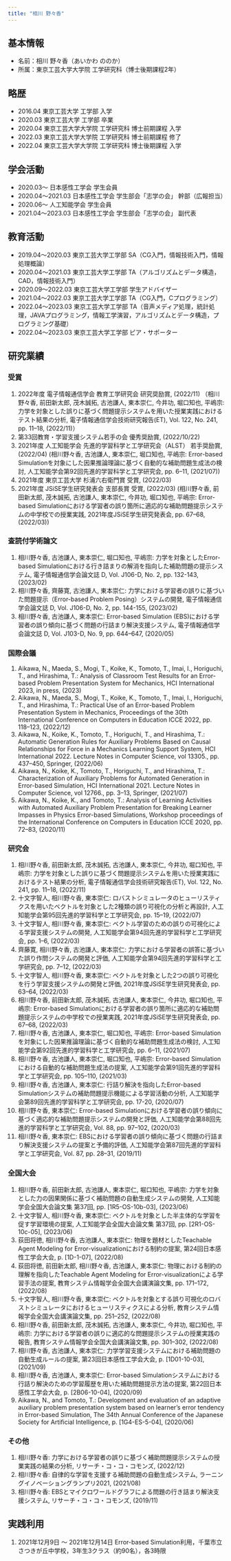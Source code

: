 ```yaml
---
title: "相川 野々香"
---
```


## 基本情報
- 名前：相川 野々香（あいかわ ののか）
- 所属：東京工芸大学大学院 工学研究科（博士後期課程2年）


## 略歴<!-- personal record -->
<!-- - 2013.04 神奈川県立厚木西高等学校 入学
- 2016.03 神奈川県立厚木西高等学校 卒業 -->
- 2016.04 東京工芸大学 工学部 入学
- 2020.03 東京工芸大学 工学部 卒業
- 2020.04 東京工芸大学大学院 工学研究科 博士前期課程 入学
- 2022.03 東京工芸大学大学院 工学研究科 博士前期課程 修了
- 2022.04 東京工芸大学大学院 工学研究科 博士後期課程 入学


## 学会活動
- 2020.03〜 日本感性工学会 学生会員
- 2020.04〜2021.03 日本感性工学会 学生部会「志学の会」 幹部（広報担当）
- 2020.06〜 人工知能学会 学生会員
- 2021.04〜2023.03 日本感性工学会 学生部会「志学の会」 副代表


## 教育活動
- 2019.04〜2020.03 東京工芸大学工学部 SA（CG入門，情報技術入門，情報処理概論）
- 2020.04〜2021.03 東京工芸大学工学部 TA（アルゴリズムとデータ構造，CAD，情報技術入門）
- 2020.09〜2022.03 東京工芸大学工学部 学生アドバイザー
- 2021.04〜2022.03 東京工芸大学工学部 TA（CG入門，Cプログラミング）
- 2022.04〜2023.03 東京工芸大学工学部 TA（音声メディア処理，統計処理，JAVAプログラミング，情報工学演習，アルゴリズムとデータ構造，プログラミング基礎）<!-- 後期：JAVAプログラミング，情報工学演習，アルゴリズムとデータ構造，プログラミング基礎 -->
- 2022.04〜2023.03 東京工芸大学工学部 ピア・サポーター


<!-- ## 奨学金
- 2022 日本学生支援機構 特に優れた業績による返還免除（*1の全額）
- 2022.07 東京工芸大学工学部同窓会奨学金（給付）
- 2022.04 - 現在  日本学生支援機構 第一種奨学金（無利子）
- 2020.04 - 2022.03 日本学生支援機構 第一種奨学金（無利子）(*1) -->


## 研究業績

### 受賞<!-- awards -->
1. 2022年度 電子情報通信学会 教育工学研究会 研究奨励賞, (2022/11) （相川野々香, 前田新太郎, 茂木誠拓, 古池謙人, 東本崇仁, 今井功, 堀口知也, 平嶋宗: 力学を対象とした誤りに基づく問題提示システムを用いた授業実践におけるテスト結果の分析, 電子情報通信学会技術研究報告(ET), Vol. 122, No. 241, pp. 11–18, (2022/11)）
2. 第33回教育・学習支援システム若手の会 優秀奨励賞, (2022/10/22)
3. 2021年度 人工知能学会 先進的学習科学と工学研究会（ALST） 若手奨励賞, (2022/04) (相川野々香, 古池謙人, 東本崇仁, 堀口知也, 平嶋宗: Error-based Simulationを対象にした因果推論理論に基づく自動的な補助問題生成法の検討, 人工知能学会第92回先進的学習科学と工学研究会, pp. 6–11, (2021/07))
4. 2021年度 東京工芸大学 杉浦六右衛門賞 受賞, (2022/03)
5. 2021年度 JSiSE学生研究発表会 支部長賞 受賞, (2022/03) (相川野々香, 前田新太郎, 茂木誠拓, 古池謙人, 東本崇仁, 今井功, 堀口知也, 平嶋宗: Error-based Simulationにおける学習者の誤り箇所に適応的な補助問題提示システムの中学校での授業実践, 2021年度JSiSE学生研究発表会, pp. 67–68, (2022/03))

### 査読付学術論文<!-- Journal papers -->
1. 相川野々香, 古池謙人, 東本崇仁, 堀口知也, 平嶋宗: 力学を対象としたError-based Simulationにおける行き詰まりの解消を指向した補助問題の提示システム, 電子情報通信学会論文誌 D, Vol. J106-D, No. 2, pp. 132-143, (2023/02)
2. 相川野々香, 齊藤寛, 古池謙人, 東本崇仁: 力学における学習者の誤りに基づいた問題提示（Error-based Problem Posing）システムの開発, 電子情報通信学会論文誌 D, Vol. J106-D, No. 2, pp. 144-155, (2023/02)
3. 相川野々香, 古池謙人, 東本崇仁: Error-based Simulation (EBS)における学習者の誤り傾向に基づく問題の行詰まり解決支援システム, 電子情報通信学会論文誌 D, Vol. J103-D, No. 9, pp. 644–647, (2020/05)

### 国際会議<!-- International Conference -->
1. Aikawa, N., Maeda, S., Mogi, T., Koike, K., Tomoto, T., Imai, I., Horiguchi, T., and Hirashima, T.: Analysis of Classroom Test Results for an Error-based Problem Presentation System for Mechanics, HCI International 2023, in press, (2023)
2. Aikawa, N., Maeda, S., Mogi, T., Koike, K., Tomoto, T., Imai, I., Horiguchi, T., and Hirashima, T.: Practical Use of an Error-based Problem Presentation System in Mechanics, Proceedings of the 30th International Conference on Computers in Education ICCE 2022, pp. 118–123, (2022/12)<!-- 雑誌名の部分は未精査 -->
3. Aikawa, N., Koike, K., Tomoto, T., Horiguchi, T., and Hirashima, T.: Automatic Generation Rules for Auxiliary Problems Based on Causal Relationships for Force in a Mechanics Learning Support System, HCI International 2022. Lecture Notes in Computer Science, vol 13305., pp. 437–450, Springer, (2022/06)
4. Aikawa, N., Koike, K., Tomoto, T., Horiguchi, T., and Hirashima, T.: Characterization of Auxiliary Problems for Automated Generation in Error-based Simulation, HCI International 2021. Lecture Notes in Computer Science, vol 12766., pp. 3–13, Springer, (2021/07)
5. Aikawa, N., Koike, K., and Tomoto, T.: Analysis of Learning Activities with Automated Auxiliary Problem Presentation for Breaking Learner Impasses in Physics Error-based Simulations, Workshop proceedings of the International Conference on Computers in Education ICCE 2020, pp. 72–83, (2020/11)

### 研究会
1. 相川野々香, 前田新太郎, 茂木誠拓, 古池謙人, 東本崇仁, 今井功, 堀口知也, 平嶋宗: 力学を対象とした誤りに基づく問題提示システムを用いた授業実践におけるテスト結果の分析, 電子情報通信学会技術研究報告(ET), Vol. 122, No. 241, pp. 11–18, (2022/11)
2. 十文字智人, 相川野々香, 東本崇仁: ロバストシミュレータのヒューリスティクスを用いたベクトルを対象とした2種類の誤り可視化の分析と再設計, 人工知能学会第95回先進的学習科学と工学研究会, pp. 15–19, (2022/07)
3. 十文字智人, 相川野々香, 東本崇仁: ベクトル学習のための誤りの可視化による学習支援システムの開発, 人工知能学会第94回先進的学習科学と工学研究会, pp. 1–6, (2022/03)
4. 齊藤寛, 相川野々香, 古池謙人, 東本崇仁: 力学における学習者の誤答に基づいた誤り作問システムの開発と評価, 人工知能学会第94回先進的学習科学と工学研究会, pp. 7–12, (2022/03)
5. 十文字智人, 相川野々香, 東本崇仁: ベクトルを対象とした2つの誤り可視化を行う学習支援システムの開発と評価, 2021年度JSiSE学生研究発表会, pp. 63–64, (2022/03)
6. 相川野々香, 前田新太郎, 茂木誠拓, 古池謙人, 東本崇仁, 今井功, 堀口知也, 平嶋宗: Error-based Simulationにおける学習者の誤り箇所に適応的な補助問題提示システムの中学校での授業実践, 2021年度JSiSE学生研究発表会, pp. 67–68, (2022/03)
7. 相川野々香, 古池謙人, 東本崇仁, 堀口知也, 平嶋宗: Error-based Simulationを対象にした因果推論理論に基づく自動的な補助問題生成法の検討, 人工知能学会第92回先進的学習科学と工学研究会, pp. 6–11, (2021/07)
8. 相川野々香, 古池謙人, 東本崇仁, 堀口知也, 平嶋宗: Error-based Simulationにおける自動的な補助問題生成法の提案, 人工知能学会第91回先進的学習科学と工学研究会, pp. 105–110, (2021/03)
9. 相川野々香, 古池謙人, 東本崇仁: 行詰り解決を指向したError-based Simulationシステムの補助問題提示機能による学習活動の分析, 人工知能学会第89回先進的学習科学と工学研究会, pp. 17-20, (2020/07)
10. 相川野々香, 東本崇仁: Error-based Simulationにおける学習者の誤り傾向に基づく適応的な補助問題提示システムの開発と評価, 人工知能学会第88回先進的学習科学と工学研究会, Vol. 88, pp. 97–102, (2020/03)
11. 相川野々香, 東本崇仁: EBSにおける学習者の誤り傾向に基づく問題の行詰まり解決支援システムの提案と予備的評価, 人工知能学会第87回先進的学習科学と工学研究会, Vol. 87, pp. 28–31, (2019/11)

### 全国大会
1. 相川野々香, 前田新太郎, 古池謙人, 東本崇仁, 堀口知也, 平嶋宗: 力学を対象とした力の因果関係に基づく補助問題の自動生成システムの開発, 人工知能学会全国大会論文集 第37回, pp. [1R5-OS-10b-03], (2023/06)<!-- 雑誌名の部分は未精査 -->
2. 十文字智人, 相川野々香, 東本崇仁: ベクトルを対象とした半主体的な学習を促す学習環境の提案, 人工知能学会全国大会論文集 第37回, pp. [2R1-OS-10c-05], (2023/06)<!-- 雑誌名の部分は未精査 -->
3. 荻田将徳, 相川野々香, 古池謙人, 東本崇仁: 物理を題材としたTeachable Agent Modeling for Error-visualizationにおける制約の提案, 第24回日本感性工学会大会, p. [1D-1-07], (2022/08)
4. 荻田将徳, 前田新太郎, 相川野々香, 古池謙人, 東本崇仁: 物理における制約の理解を指向したTeachable Agent Modeling for Error-visualizationによる学習手法の提案, 教育システム情報学会全国大会講演論文集, pp. 171–172, (2022/08)
5. 十文字智人, 相川野々香, 東本崇仁: ベクトルを対象とする誤り可視化のロバストシミュレータにおけるヒューリスティクスによる分析, 教育システム情報学会全国大会講演論文集, pp. 251–252, (2022/08)
6. 相川野々香, 前田新太郎, 茂木誠拓, 古池謙人, 東本崇仁, 今井功, 堀口知也, 平嶋宗: 力学における学習者の誤りに適応的な問題提示システムの授業実践の報告, 教育システム情報学会全国大会講演論文集, pp. 301–302, (2022/08)
7. 相川野々香, 古池謙人, 東本崇仁: 力学学習支援システムにおける補助問題の自動生成ルールの提案, 第23回日本感性工学会大会, p. [1D01-10-03], (2021/09)
8. 相川野々香, 古池謙人, 東本崇仁: Error-based Simulationシステムにおける行詰り解決のための学習履歴を用いた補助問題提示方法の提案, 第22回日本感性工学会大会, p. [2B06-10-04], (2020/09)
9. Aikawa, N., and Tomoto, T.: Development and evaluation of an adaptive auxiliary problem presentation system based on learner’s error tendency in Error-based Simulation, The 34th Annual Conference of the Japanese Society for Artificial Intelligence, p. [1G4-ES-5-04], (2020/06)

### その他<!-- others -->
1. 相川野々香: 力学における学習者の誤りに基づく補助問題提示システムの授業実践の結果の分析, リサーチ・コ・コ・コモンズ, (2022/12)
2. 相川野々香: 自律的な学習を支援する補助問題の自動生成システム, ラーニングイノベーショングランプリ2021, (2021/08)
3. 相川野々香: EBSとマイクロワールドグラフによる問題の行き詰まり解決支援システム, リサーチ・コ・コ・コモンズ, (2019/11)

## 実践利用
1. 2021年12月9日 〜 2021年12月14日 Error-based Simulation利用，千葉市立さつきが丘中学校，3年生3クラス（約90名），各3時限

<!-- 
## 資格
- 2016.05 普通自動車免許
- 2018.07 CG-ARTS検定　画像処理エンジニア検定ベーシック取得
- 2020.03 学芸員資格取得
-->
